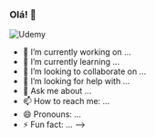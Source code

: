 ### Olá! 👋

![Udemy](https://img.shields.io/badge/Udemy-A435F0?style=for-the-badge&logo=Udemy&logoColor=white)


- 🔭 I’m currently working on ...
- 🌱 I’m currently learning ...
- 👯 I’m looking to collaborate on ...
- 🤔 I’m looking for help with ...
- 💬 Ask me about ...
- 📫 How to reach me: ...
- 😄 Pronouns: ...
- ⚡ Fun fact: ...
-->
